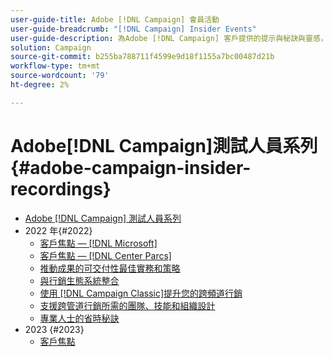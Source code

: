 ```yaml
---
user-guide-title: Adobe [!DNL Campaign] 會員活動
user-guide-breadcrumb: "[!DNL Campaign] Insider Events"
user-guide-description: 為Adobe [!DNL Campaign] 客戶提供的提示與秘訣與靈感，有助於改進跨管道行銷策略、提升團隊行銷從業人員的技能，並幫助組織推出更進階的跨管道行銷策略。
solution: Campaign
source-git-commit: b255ba788711f4599e9d18f1155a7bc00487d21b
workflow-type: tm+mt
source-wordcount: '79'
ht-degree: 2%

---
```



# Adobe[!DNL Campaign]測試人員系列 {#adobe-campaign-insider-recordings}

+ [Adobe [!DNL Campaign] 測試人員系列](overview.md)
+ 2022 年{#2022}
   + [客戶焦點 —  [!DNL Microsoft]](2022/microsoft.md)
   + [客戶焦點 —  [!DNL Center Parcs]](2022/center-parcs.md)
   + [推動成果的可交付性最佳實務和策略](2022/deliverability-best-practices.md)
   + [與行銷生態系統整合](2022/integrations.md)
   + [使用 [!DNL Campaign Classic]提升您的跨頻道行銷](2022/cross-channel.md)
   + [支援跨管道行銷所需的團隊、技能和組織設計](2022/team-skills-org-design.md)
   + [專業人士的省時秘訣](2022/tips.md)
+ 2023 {#2023}
   + [客戶焦點](2023/customer-spotlight-center-parcs.md)